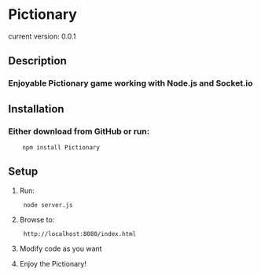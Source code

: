 # Pictionary #
current version: 0.0.1

## Description ##

### Enjoyable Pictionary game working with Node.js and Socket.io ###

## Installation ##

### Either download from GitHub or run: ###

		npm install Pictionary

## Setup ##

1. Run:

		node server.js

1. Browse to:

		http://localhost:8080/index.html

1. Modify code as you want

1. Enjoy the Pictionary!